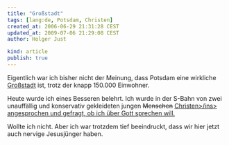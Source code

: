 ```yaml
---
title: "Großstadt"
tags: [lang:de, Potsdam, Christen]
created_at: 2006-06-29 21:31:28 CEST
updated_at: 2009-07-06 21:29:08 CEST
author: Holger Just

kind: article
publish: true
---
```


Eigentlich war ich bisher nicht der Meinung, dass Potsdam eine wirkliche [Großstadt](http://de.wikipedia.org/wiki/Gro%C3%9Fstadt) ist, trotz der knapp 150.000 Einwohner.

Heute wurde ich eines Besseren belehrt. Ich wurde in der S-Bahn von zwei unauffällig und konservativ gekleideten jungen <del>Menschen</del> <ins>Christen>/ins> angesprochen und gefragt, ob ich über Gott sprechen will.

Wollte ich nicht. Aber ich war trotzdem tief beeindruckt, dass wir hier jetzt auch nervige Jesusjünger haben.